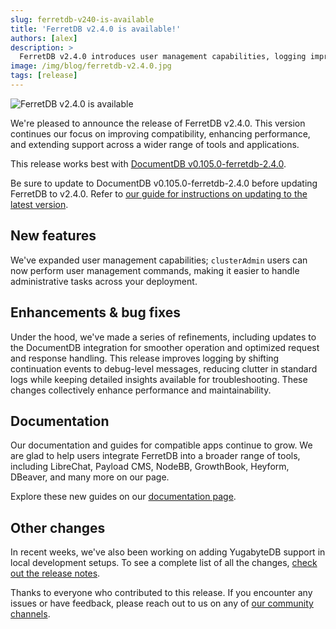 ```yaml
---
slug: ferretdb-v240-is-available
title: 'FerretDB v2.4.0 is available!'
authors: [alex]
description: >
  FerretDB v2.4.0 introduces user management capabilities, logging improvements, and improved compatibility.
image: /img/blog/ferretdb-v2.4.0.jpg
tags: [release]
---
```


![FerretDB v2.4.0 is available](/img/blog/ferretdb-v2.4.0.jpg)

We're pleased to announce the release of FerretDB v2.4.0.
This version continues our focus on improving compatibility, enhancing performance, and extending support across a wider range of tools and applications.

<!--truncate-->

This release works best with [DocumentDB v0.105.0-ferretdb-2.4.0](https://github.com/FerretDB/documentdb/releases/tag/v0.105.0-ferretdb-2.4.0).

Be sure to update to DocumentDB v0.105.0-ferretdb-2.4.0 before updating FerretDB to v2.4.0.
Refer to [our guide for instructions on updating to the latest version](https://docs.ferretdb.io/installation/ferretdb/docker/#updating-to-a-new-version).

## New features

We've expanded user management capabilities; `clusterAdmin` users can now perform user management commands, making it easier to handle administrative tasks across your deployment.

## Enhancements & bug fixes

Under the hood, we've made a series of refinements, including updates to the DocumentDB integration for smoother operation and optimized request and response handling.
This release improves logging by shifting continuation events to debug-level messages, reducing clutter in standard logs while keeping detailed insights available for troubleshooting.
These changes collectively enhance performance and maintainability.

## Documentation

Our documentation and guides for compatible apps continue to grow.
We are glad to help users integrate FerretDB into a broader range of tools, including LibreChat, Payload CMS, NodeBB, GrowthBook, Heyform, DBeaver, and many more on our page.

Explore these new guides on our [documentation page](https://docs.ferretdb.io/compatible-applications/).

## Other changes

In recent weeks, we've also been working on adding YugabyteDB support in local development setups.
To see a complete list of all the changes, [check out the release notes](https://github.com/FerretDB/FerretDB/releases/tag/v2.4.0).

Thanks to everyone who contributed to this release.
If you encounter any issues or have feedback, please reach out to us on any of [our community channels](https://docs.ferretdb.io/#community).

